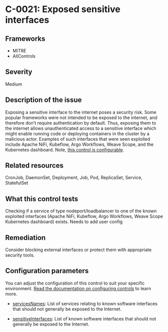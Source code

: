 # C-0021: Exposed sensitive interfaces

## Frameworks
* MITRE
* AllControls
 
## Severity
Medium

## Description of the issue
Exposing a sensitive interface to the internet poses a security risk. Some popular frameworks were not intended to be exposed to the internet, and therefore don’t require authentication by default. Thus, exposing them to the internet allows unauthenticated access to a sensitive interface which might enable running code or deploying containers in the cluster by a malicious actor. Examples of such interfaces that were seen exploited include Apache NiFi, Kubeflow, Argo Workflows, Weave Scope, and the Kubernetes dashboard. Note, [this control is configurable](#configuration-parameters).
 
## Related resources
CronJob, DaemonSet, Deployment, Job, Pod, ReplicaSet, Service, StatefulSet
 
## What this control tests 
Checking if a service of type nodeport/loadbalancer to one of the known exploited interfaces (Apache NiFi, Kubeflow, Argo Workflows, Weave Scope Kubernetes dashboard) exists. Needs to add user config
 
## Remediation
Consider blocking external interfaces or protect them with appropriate security tools.
 
## Configuration parameters 
 You can adjust the configuration of this control to suit your specific environment. [Read the documentation on configuring controls](../frameworks-and-controls/configuring-controls.md) to learn more.
 
* [servicesNames](../frameworks-and-controls/configuring-controls.md#servicesnames):
List of services relating to known software interfaces that should not generally be exposed to the Internet.
 
* [sensitiveInterfaces](../frameworks-and-controls/configuring-controls.md#sensitiveinterfaces):
List of known software interfaces that should not generally be exposed to the Internet.
 
